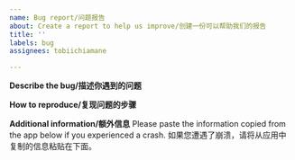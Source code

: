 ```yaml
---
name: Bug report/问题报告
about: Create a report to help us improve/创建一份可以帮助我们的报告
title: ''
labels: bug
assignees: tobiichiamane

---
```


**Describe the bug/描述你遇到的问题**

**How to reproduce/复现问题的步骤**

**Additional information/额外信息**
Please paste the information copied from the app below if you experienced a crash.
如果您遭遇了崩溃，请将从应用中复制的信息粘贴在下面。
